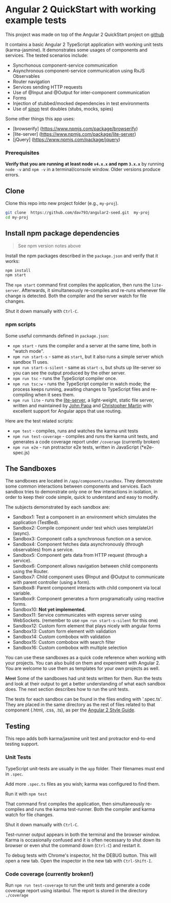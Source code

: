 # Angular 2 QuickStart with working example tests

This project was made on top of the Angular 2 QuickStart project on [github](https://github.com/angular/quickstart)

It contains a basic Angular 2 TypeScript application with working unit tests (karma-jasmine). It demonstrates 
some usages of components and services. The tested scenarios include:
* Syncrhonous component-service communication
* Asynchronous component-service communication using RxJS Observables
* Router navigation
* Services sending HTTP requests
* Use of @Input and @Output for inter-component communication
* Forms
* Injection of stubbed/mocked dependencies in test environments
* Use of [sinon](https://www.npmjs.com/package/karma-sinon) test doubles (stubs, mocks, spies)

 
Some other things this app uses:
* [browserify] (https://www.npmjs.com/package/browserify)
* [lite-server] (https://www.npmjs.com/package/lite-server)
* [jQuery] (https://www.npmjs.com/package/jquery)

### Prerequisites

**Verify that you are running at least node `v4.x.x` and npm `3.x.x`**
by running `node -v` and `npm -v` in a terminal/console window.
Older versions produce errors.

## Clone
Clone this repo into new project folder (e.g., `my-proj`).
```bash
git clone  https://github.com/dav793/angular2-seed.git  my-proj
cd my-proj
```

## Install npm package dependencies

> See npm version notes above

Install the npm packages described in the `package.json` and verify that it works:

```bash
npm install
npm start
```

The `npm start` command first compiles the application, then runs the `lite-server`. 
Afterwards, it simultaneously re-compiles and re-runs whenever file change is detected.
Both the compiler and the server watch for file changes.

Shut it down manually with `Ctrl-C`.

### npm scripts

Some useful commands defined in `package.json`:

* `npm start` - runs the compiler and a server at the same time, both in "watch mode".
* `npm run start-s` - same as `start`, but it also runs a simple server which sandbox 11 uses.
* `npm run start-s-silent` - same as `start-s`, but shuts up lite-server so you can see the output produced by the other server.
* `npm run tsc` - runs the TypeScript compiler once.
* `npm run tsc:w` - runs the TypeScript compiler in watch mode; the process keeps running, awaiting changes to TypeScript files and re-compiling when it sees them.
* `npm run lite` - runs the [lite-server](https://www.npmjs.com/package/lite-server), a light-weight, static file server, written and maintained by
[John Papa](https://github.com/johnpapa) and
[Christopher Martin](https://github.com/cgmartin)
with excellent support for Angular apps that use routing.

Here are the test related scripts:
* `npm test` - compiles, runs and watches the karma unit tests
* `npm run test-coverage` - compiles and runs the karma unit tests, and generates a code coverage report under `/coverage`
(currently broken)
* `npm run e2e` - run protractor e2e tests, written in JavaScript (*e2e-spec.js)

## The Sandboxes

The sandboxes are located in `/app/components/sandbox`. They demonstrate some common interactions between 
components and services. Each sandbox tries to demonstrate only one or few interactions in isolation, 
in order to keep their code simple, quick to understand and easy to modify.

The subjects demonstrated by each sandbox are:
* Sandbox1: Test a component in an environment which simulates the application (TestBed).
* Sandbox2: Compile component under test which uses templateUrl (async).
* Sandbox3: Component calls a synchronous function on a service.
* Sandbox4: Component fetches data asynchronously (through observables) from a service.
* Sandbox5: Component gets data from HTTP request (through a service).
* Sandbox6: Component allows navigation between child components using the Router.
* Sandbox7: Child component uses @Input and @Output to communicate with parent controller (using a form).
* Sandbox8: Parent component interacts with child component via local variable.
* Sandbox9: Component generates a form programatically using reactive forms.
* Sandbox10: **Not yet implemented.**
* Sandbox11: Service communicates with express server using WebSockets. (remember to use `npm run start-s-silent` for this one)
* Sandbox12: Custom form element that plays nicely with angular forms
* Sandbox13: Custom form element with validation
* Sandbox14: Custom combobox with validation
* Sandbox15: Custom combobox with search filter
* Sandbox16: Custom combobox with multiple selection

You can use these sandboxes as a quick code reference when working with your projects. You can
also build on them and experiment with Angular 2. You are welcome to use them as templates for your own projects as well.


~~Most~~ Some of the sandboxes had unit tests written for them. Run the tests and look at their output to get a better 
understanding of what each sandbox does. The next section describes how to run the unit tests.

The tests for each sandbox can be found in the files ending with '.spec.ts'. They are placed in the same
directory as the rest of files related to that component (.html, .css, .ts), as per the 
[Angular 2 Style Guide](https://angular.io/docs/ts/latest/guide/style-guide.html).

## Testing

This repo adds both karma/jasmine unit test and protractor end-to-end testing support.

### Unit Tests
TypeScript unit-tests are usually in the `app` folder. Their filenames must end in `.spec`.

Add more `.spec.ts` files as you wish; karma was configured to find them.

Run it with `npm test`

That command first compiles the application, then simultaneously re-compiles and runs the karma test-runner.
Both the compiler and karma watch for file changes.

Shut it down manually with `Ctrl-C`.

Test-runner output appears in both the terminal and the browser window.
Karma is occasionally confused and it is often necessary to shut down its browser or even shut the command down (`Ctrl-C`) and
restart it.

To debug tests with Chrome's inspector, hit the DEBUG button. This will open a new tab. Open the inspector in the new tab with 
`Ctrl-Shift-I`. 

### Code coverage (currently broken!)
Run `npm run test-coverage` to run the unit tests and generate a code coverage report using istanbul. 
The report is stored in the directory `./coverage`
